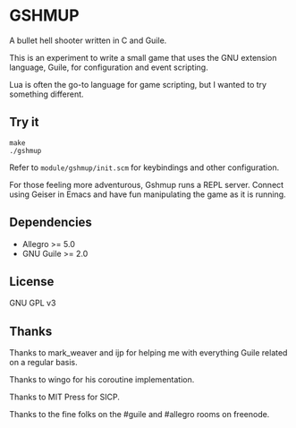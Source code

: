 GSHMUP
======

A bullet hell shooter written in C and Guile.

This is an experiment to write a small game that uses the GNU
extension language, Guile, for configuration and event scripting.

Lua is often the go-to language for game scripting, but I wanted to
try something different.

Try it
------
```
make
./gshmup
```

Refer to `module/gshmup/init.scm` for keybindings and other configuration.

For those feeling more adventurous, Gshmup runs a REPL server. Connect
using Geiser in Emacs and have fun manipulating the game as it is
running.

Dependencies
------------

* Allegro >= 5.0
* GNU Guile >= 2.0

License
-------

GNU GPL v3

Thanks
------
Thanks to mark_weaver and ijp for helping me with everything Guile
related on a regular basis.

Thanks to wingo for his coroutine implementation.

Thanks to MIT Press for SICP.

Thanks to the fine folks on the #guile and #allegro rooms on freenode.